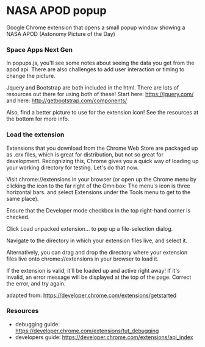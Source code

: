 # NASA APOD popup
Google Chrome extension that opens a small popup window showing a NASA APOD (Astonomy Picture of the Day)

### Space Apps Next Gen
In popups.js, you'll see some notes about seeing the data you get from the apod api. There are also challenges to add user interaction or timing to change the picture.

Jquery and Bootstrap are both included in the html. There are lots of resources out there for using both of these! Start here: https://jquery.com/ and here: http://getbootstrap.com/components/

Also, find a better picture to use for the extension icon! See the resources at the bottom for more info.

### Load the extension
Extensions that you download from the Chrome Web Store are packaged up as .crx files, which is great for distribution, but not so great for development. Recognizing this, Chrome gives you a quick way of loading up your working directory for testing. Let's do that now.

Visit chrome://extensions in your browser (or open up the Chrome menu by clicking the icon to the far right of the Omnibox:  The menu's icon is three horizontal bars. and select Extensions under the Tools menu to get to the same place).

Ensure that the Developer mode checkbox in the top right-hand corner is checked.

Click Load unpacked extension… to pop up a file-selection dialog.

Navigate to the directory in which your extension files live, and select it.

Alternatively, you can drag and drop the directory where your extension files live onto chrome://extensions in your browser to load it.

If the extension is valid, it'll be loaded up and active right away! If it's invalid, an error message will be displayed at the top of the page. Correct the error, and try again.

adapted from: https://developer.chrome.com/extensions/getstarted


### Resources
- debugging guide: https://developer.chrome.com/extensions/tut_debugging
- developers guide: https://developer.chrome.com/extensions/api_index
